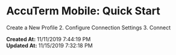 # AccuTerm Mobile: Quick Start

Create a New Profile 2. Configure Connection Settings 3. Connect  

**Created At:** 11/11/2019 7:44:19 PM  
**Updated At:** 11/15/2019 7:32:18 PM  

